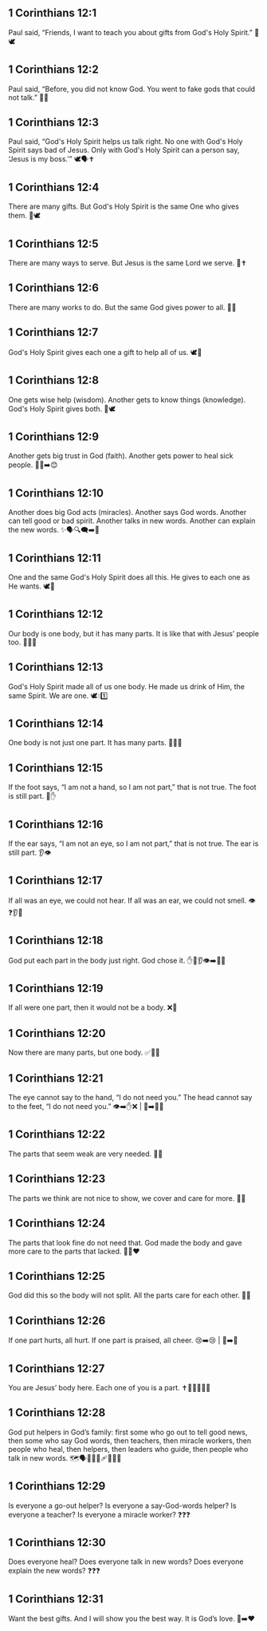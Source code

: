 ## 1 Corinthians 12:1
Paul said, “Friends, I want to teach you about gifts from God's Holy Spirit.” 🎁🕊️
## 1 Corinthians 12:2
Paul said, “Before, you did not know God. You went to fake gods that could not talk.” 🚫🗿
## 1 Corinthians 12:3
Paul said, “God's Holy Spirit helps us talk right. No one with God's Holy Spirit says bad of Jesus. Only with God's Holy Spirit can a person say, ‘Jesus is my boss.’” 🕊️🗣️✝️
## 1 Corinthians 12:4
There are many gifts. But God's Holy Spirit is the same One who gives them. 🎁🕊️
## 1 Corinthians 12:5
There are many ways to serve. But Jesus is the same Lord we serve. 🙌✝️
## 1 Corinthians 12:6
There are many works to do. But the same God gives power to all. 💪✨
## 1 Corinthians 12:7
God's Holy Spirit gives each one a gift to help all of us. 🕊️🤝
## 1 Corinthians 12:8
One gets wise help (wisdom). Another gets to know things (knowledge). God's Holy Spirit gives both. 🧠🕊️
## 1 Corinthians 12:9
Another gets big trust in God (faith). Another gets power to heal sick people. 🫶🤒➡️😊
## 1 Corinthians 12:10
Another does big God acts (miracles). Another says God words. Another can tell good or bad spirit. Another talks in new words. Another can explain the new words. ✨🗣️🔍🗨️➡️💬
## 1 Corinthians 12:11
One and the same God's Holy Spirit does all this. He gives to each one as He wants. 🕊️🎁
## 1 Corinthians 12:12
Our body is one body, but it has many parts. It is like that with Jesus’ people too. 🧍‍♂️🧩
## 1 Corinthians 12:13
God's Holy Spirit made all of us one body. He made us drink of Him, the same Spirit. We are one. 🕊️💧1️⃣
## 1 Corinthians 12:14
One body is not just one part. It has many parts. 🧩➕🧩
## 1 Corinthians 12:15
If the foot says, “I am not a hand, so I am not part,” that is not true. The foot is still part. 🦶✋
## 1 Corinthians 12:16
If the ear says, “I am not an eye, so I am not part,” that is not true. The ear is still part. 👂👁️
## 1 Corinthians 12:17
If all was an eye, we could not hear. If all was an ear, we could not smell. 👁️❓👂👃
## 1 Corinthians 12:18
God put each part in the body just right. God chose it. ✋🦶👂👁️➡️🧍‍♀️
## 1 Corinthians 12:19
If all were one part, then it would not be a body. ❌🧩
## 1 Corinthians 12:20
Now there are many parts, but one body. ✅🧍‍♂️
## 1 Corinthians 12:21
The eye cannot say to the hand, “I do not need you.” The head cannot say to the feet, “I do not need you.” 👁️➡️✋❌ | 🧠➡️🦶❌
## 1 Corinthians 12:22
The parts that seem weak are very needed. 💪🧩
## 1 Corinthians 12:23
The parts we think are not nice to show, we cover and care for more. 🫶🧣
## 1 Corinthians 12:24
The parts that look fine do not need that. God made the body and gave more care to the parts that lacked. 🧍‍♀️❤️
## 1 Corinthians 12:25
God did this so the body will not split. All the parts care for each other. 🤝🧩
## 1 Corinthians 12:26
If one part hurts, all hurt. If one part is praised, all cheer. 😢➡️😢 | 🎉➡️🎉
## 1 Corinthians 12:27
You are Jesus’ body here. Each one of you is a part. ✝️🧍‍♀️🧍‍♂️🧍
## 1 Corinthians 12:28
God put helpers in God’s family: first some who go out to tell good news, then some who say God words, then teachers, then miracle workers, then people who heal, then helpers, then leaders who guide, then people who talk in new words. 🗺️🗣️👩‍🏫✨🩹🤝🧭💬
## 1 Corinthians 12:29
Is everyone a go-out helper? Is everyone a say-God-words helper? Is everyone a teacher? Is everyone a miracle worker? ❓❓❓
## 1 Corinthians 12:30
Does everyone heal? Does everyone talk in new words? Does everyone explain the new words? ❓❓❓
## 1 Corinthians 12:31
Want the best gifts. And I will show you the best way. It is God’s love. 🎁➡️❤️
